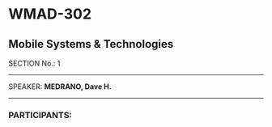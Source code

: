 # WMAD-302

## Mobile Systems & Technologies

SECTION No.: 1

---

SPEAKER: **MEDRANO, Dave H.**

---

### PARTICIPANTS:
